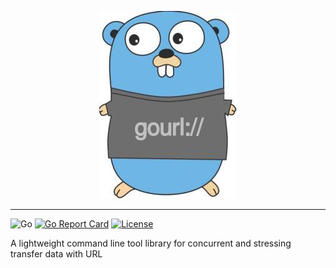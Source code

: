 <p align="center">
<img src="logo.jpg" alt="gourl" title="gourl" />
</p>

---
![Go](https://github.com/odair-pedro/gourl/workflows/Go/badge.svg)
[![Go Report Card](https://goreportcard.com/badge/github.com/odair-pedro/gourl)](https://goreportcard.com/report/github.com/odair-pedro/gourl)
[![License](https://img.shields.io/github/license/odair-pedro/gourl?color=blue)](https://github.com/odair-pedro/gourl/blob/master/LICENSE)

A lightweight command line tool library for concurrent and stressing transfer data with URL 
